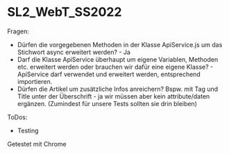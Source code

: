 # SL2_WebT_SS2022

Fragen:
- Dürfen die vorgegebenen Methoden in der Klasse ApiService.js um das Stichwort async erweitert werden? - Ja
- Darf die Klasse ApiService überhaupt um eigene Variablen, Methoden etc. erweitert werden oder brauchen wir dafür eine eigene Klasse? - ApiService darf verwendet und erweitert werden, entsprechend importieren. 
- Dürfen die Artikel um zusätzliche Infos anreichern? Bspw. mit Tag und Title unter der Überschrift - ja wir müssen aber kein attribute/daten ergänzen. 
(Zumindest für unsere Tests sollten sie drin bleiben)


ToDos:
- Testing

Getestet mit Chrome
